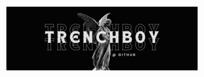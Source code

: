 [![MasterHead](https://github.com/trenchb0y/trenchb0y/blob/main/banner.png)](https://rishavchanda.io)

<!--
<p align=”center”>

<h1 align="center">Welcome to my page, im trench</h1>
<h3 align="center">A passionate fulltime learner</h3>

</p>
-->
